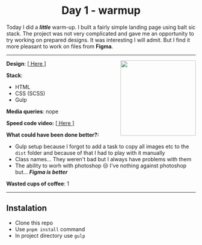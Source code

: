 <h1 align="center">Day 1 - warmup</h1>
  
Today I did a ***little*** warm-up. I built a fairly simple landing page using baIt sic stack. The project was not very complicated and gave me an opportunity to try working on prepared designs. It was interesting I will admit. But I find it more pleasant to work on files from **Figma**.

<hr>

<img width="200" src="https://c.tenor.com/mFZvDtUWR7MAAAAC/warm-up.gif" align="right" />

**Design**: [[ Here ]](https://symu.co/freebies/templates-4/interactive-agency-psd-template/)

**Stack**:
- HTML
- CSS (SCSS)
- Gulp

**Media queries**: nope

**Speed code video:**
[[ Here ]](https://youtu.be/O_6LoUYdbvE)

**What could have been done better?:**
- Gulp setup because I forgot to add a task to copy all images etc to the `dist` folder and because of that I had to play with it manually
- Class names... They weren't bad but I always have problems with them
- The ability to worh with photoshop 😒 I've nothing against photoshop but... ***Figma is better***


**Wasted cups of coffee**: 1

<hr>

## Instalation

- Clone this repo
- Use `pnpm install` command
- In project directory use `gulp`
